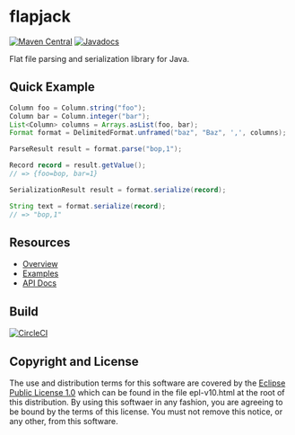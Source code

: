 # flapjack

[![Maven Central](https://maven-badges.herokuapp.com/maven-central/fun.mike/flapjack-alpha/badge.svg)](https://maven-badges.herokuapp.com/maven-central/fun.mike/flapjack-alpha)
[![Javadocs](https://www.javadoc.io/badge/fun.mike/flapjack-alpha.svg)](https://www.javadoc.io/doc/fun.mike/flapjack-alpha)

Flat file parsing and serialization library for Java.

## Quick Example

```java
Column foo = Column.string("foo");
Column bar = Column.integer("bar");
List<Column> columns = Arrays.asList(foo, bar);
Format format = DelimitedFormat.unframed("baz", "Baz", ',', columns);

ParseResult result = format.parse("bop,1");

Record record = result.getValue();
// => {foo=bop, bar=1}

SerializationResult result = format.serialize(record);

String text = format.serialize(record);
// => "bop,1"
```

## Resources

- [Overview](docs/overview.md)
- [Examples](docs/examples.md)
- [API Docs](https://www.javadoc.io/doc/fun.mike/flapjack-alpha)

## Build

[![CircleCI](https://circleci.com/gh/mike706574/flapjack.svg?style=svg)](https://circleci.com/gh/mike706574/flapjack)

## Copyright and License

The use and distribution terms for this software are covered by the
[Eclipse Public License 1.0] which can be found in the file
epl-v10.html at the root of this distribution. By using this softwaer
in any fashion, you are agreeing to be bound by the terms of this
license. You must not remove this notice, or any other, from this
software.

[Eclipse Public License 1.0]: http://opensource.org/licenses/eclipse-1.0.php
